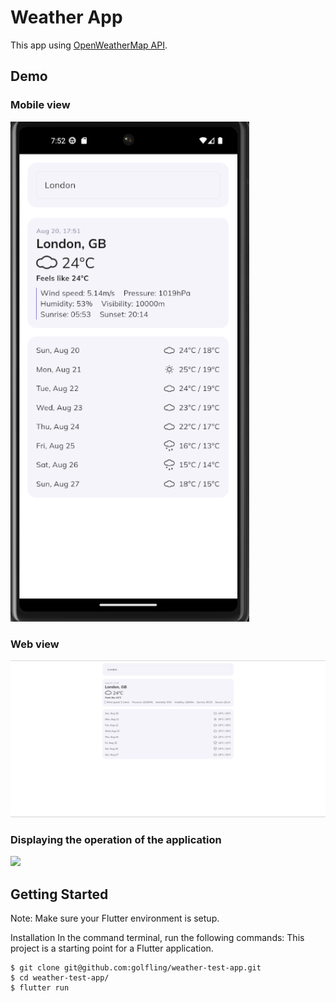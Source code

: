 # Weather App

This app using  [OpenWeatherMap API](https://openweathermap.org/api).

## Demo

### Mobile view
<img src="https://github.com/golfling/weather-test-app/blob/main/demo/mobile_view.png?raw=true" height="800" />

### Web view
<img src="https://github.com/golfling/weather-test-app/blob/main/demo/web_view.png?raw=true"  />

### Displaying the operation of the application
<img src="https://github.com/golfling/weather-test-app/blob/main/demo/app.gif?raw=true" height="800" />


## Getting Started

Note: Make sure your Flutter environment is setup.

Installation
In the command terminal, run the following commands:
This project is a starting point for a Flutter application.

```
$ git clone git@github.com:golfling/weather-test-app.git
$ cd weather-test-app/
$ flutter run
```

